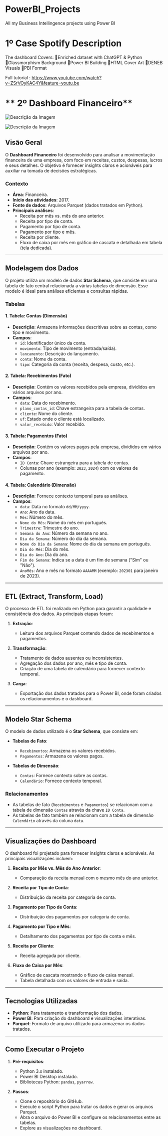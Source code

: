 # PowerBI_Projects
All my Business Intellingence projects using Power BI

# 1º Case Spotify Description

The dashboard Covers:
💠Enriched dataset with ChatGPT & Python
💠Glassmorphism Background
💠Power BI Building
💠HTML Cover Art
💠DENEB Visuals
💠PBI Format

Full tutorial : https://www.youtube.com/watch?v=ZSrVOyKAC4Y&feature=youtu.be



# ** 2º  Dashboard Financeiro**

![Descrição da Imagem](https://github.com/reearantes/PowerBI_Projects/raw/main/01_VisaoGeral.jpg)

![Descrição da Imagem](https://github.com/reearantes/PowerBI_Projects/blob/main/02_Fluxo_Caixa.jpg)

## **Visão Geral**

O **Dashboard Financeiro** foi desenvolvido para analisar a movimentação financeira de uma empresa, com foco em receitas, custos, despesas, lucros e seus detalhes. O objetivo é fornecer insights claros e acionáveis para auxiliar na tomada de decisões estratégicas.

### **Contexto**

- **Área**: Financeira.
- **Início das atividades**: 2017.
- **Fonte de dados**: Arquivos Parquet (dados tratados em Python).
- **Principais análises**:
  - Receita por mês vs. mês do ano anterior.
  - Receita por tipo de conta.
  - Pagamento por tipo de conta.
  - Pagamento por tipo e mês.
  - Receita por cliente.
  - Fluxo de caixa por mês em gráfico de cascata e detalhada em tabela (tela dedicada).

---

## **Modelagem dos Dados**

O projeto utiliza um modelo de dados **Star Schema**, que consiste em uma tabela de fato central relacionada a várias tabelas de dimensão. Esse modelo é ideal para análises eficientes e consultas rápidas.

### **Tabelas**

#### **1. Tabela: Contas (Dimensão)**
- **Descrição**: Armazena informações descritivas sobre as contas, como tipo e movimento.
- **Campos**:
  - `id`: Identificador único da conta.
  - `movimento`: Tipo de movimento (entrada/saída).
  - `lancamento`: Descrição do lançamento.
  - `conta`: Nome da conta.
  - `tipo`: Categoria da conta (receita, despesa, custo, etc.).

#### **2. Tabela: Recebimentos (Fato)**
- **Descrição**: Contém os valores recebidos pela empresa, divididos em vários arquivos por ano.
- **Campos**:
  - `data`: Data do recebimento.
  - `plano_contas_id`: Chave estrangeira para a tabela de contas.
  - `cliente`: Nome do cliente.
  - `uf`: Estado onde o cliente está localizado.
  - `valor_recebido`: Valor recebido.

#### **3. Tabela: Pagamentos (Fato)**
- **Descrição**: Contém os valores pagos pela empresa, divididos em vários arquivos por ano.
- **Campos**:
  - `ID Conta`: Chave estrangeira para a tabela de contas.
  - Colunas por ano (exemplo: `2023`, `2024`) com os valores de pagamento.

#### **4. Tabela: Calendário (Dimensão)**
- **Descrição**: Fornece contexto temporal para as análises.
- **Campos**:
  - `data`: Data no formato `dd/MM/yyyy`.
  - `Ano`: Ano da data.
  - `Mês`: Número do mês.
  - `Nome do Mês`: Nome do mês em português.
  - `Trimestre`: Trimestre do ano.
  - `Semana do Ano`: Número da semana no ano.
  - `Dia da Semana`: Número do dia da semana.
  - `Nome do Dia da Semana`: Nome do dia da semana em português.
  - `Dia do Mês`: Dia do mês.
  - `Dia do Ano`: Dia do ano.
  - `Fim de Semana`: Indica se a data é um fim de semana ("Sim" ou "Não").
  - `AnoMês`: Ano e mês no formato `AAAAMM` (exemplo: `202301` para janeiro de 2023).

---

## **ETL (Extract, Transform, Load)**

O processo de ETL foi realizado em Python para garantir a qualidade e consistência dos dados. As principais etapas foram:

1. **Extração**:
   - Leitura dos arquivos Parquet contendo dados de recebimentos e pagamentos.

2. **Transformação**:
   - Tratamento de dados ausentes ou inconsistentes.
   - Agregação dos dados por ano, mês e tipo de conta.
   - Criação de uma tabela de calendário para fornecer contexto temporal.

3. **Carga**:
   - Exportação dos dados tratados para o Power BI, onde foram criados os relacionamentos e o dashboard.

---

## **Modelo Star Schema**

O modelo de dados utilizado é o **Star Schema**, que consiste em:

- **Tabelas de Fato**:
  - `Recebimentos`: Armazena os valores recebidos.
  - `Pagamentos`: Armazena os valores pagos.

- **Tabelas de Dimensão**:
  - `Contas`: Fornece contexto sobre as contas.
  - `Calendário`: Fornece contexto temporal.

### **Relacionamentos**

- As tabelas de fato (`Recebimentos` e `Pagamentos`) se relacionam com a tabela de dimensão `Contas` através da chave `ID Conta`.
- As tabelas de fato também se relacionam com a tabela de dimensão `Calendário` através da coluna `data`.

---

## **Visualizações do Dashboard**

O dashboard foi projetado para fornecer insights claros e acionáveis. As principais visualizações incluem:

1. **Receita por Mês vs. Mês do Ano Anterior**:
   - Comparação da receita mensal com o mesmo mês do ano anterior.

2. **Receita por Tipo de Conta**:
   - Distribuição da receita por categoria de conta.

3. **Pagamento por Tipo de Conta**:
   - Distribuição dos pagamentos por categoria de conta.

4. **Pagamento por Tipo e Mês**:
   - Detalhamento dos pagamentos por tipo de conta e mês.

5. **Receita por Cliente**:
   - Receita agregada por cliente.

6. **Fluxo de Caixa por Mês**:
   - Gráfico de cascata mostrando o fluxo de caixa mensal.
   - Tabela detalhada com os valores de entrada e saída.

---

## **Tecnologias Utilizadas**

- **Python**: Para tratamento e transformação dos dados.
- **Power BI**: Para criação do dashboard e visualizações interativas.
- **Parquet**: Formato de arquivo utilizado para armazenar os dados tratados.

---

## **Como Executar o Projeto**

1. **Pré-requisitos**:
   - Python 3.x instalado.
   - Power BI Desktop instalado.
   - Bibliotecas Python: `pandas`, `pyarrow`.

2. **Passos**:
   - Clone o repositório do GitHub.
   - Execute o script Python para tratar os dados e gerar os arquivos Parquet.
   - Abra o arquivo do Power BI e configure os relacionamentos entre as tabelas.
   - Explore as visualizações no dashboard.
